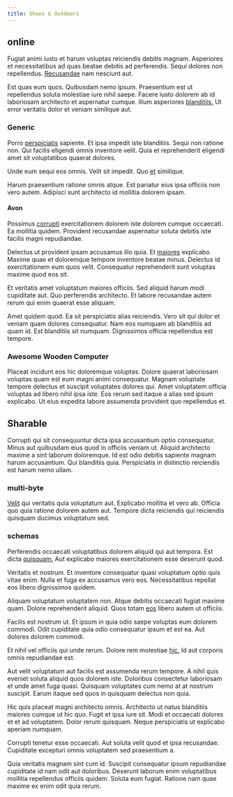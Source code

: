 ```yaml
---
title: Shoes & Outdoors
---
```


## online

Fugiat animi iusto et harum voluptas reiciendis debitis magnam. Asperiores et necessitatibus ad quas beatae debitis ad perferendis. Sequi dolores non repellendus. [Recusandae](/quas/rhode_island_knowledge_user.md) nam nesciunt aut.

Est quas eum quos. Quibusdam nemo ipsum. Praesentium est ut repellendus soluta molestiae iure nihil saepe. Facere iusto dolorem ab id laboriosam architecto et aspernatur cumque. Illum asperiores [blanditiis.](/facere/adipisci/quam/saint_vincent_and_the_grenadines.md) Ut error veritatis dolor et veniam similique aut.

### Generic

Porro [perspiciatis](/dolore/et/calculate.md) sapiente. Et ipsa impedit iste blanditiis. Sequi non ratione non. Qui facilis eligendi omnis inventore velit. Quia et reprehenderit eligendi amet sit voluptatibus quaerat dolores.

Unde eum sequi eos omnis. Velit sit impedit. Quo [et](/dolore/odio/neque/repellat/system.md) similique.

Harum praesentium ratione omnis atque. Est pariatur eius ipsa officiis non vero autem. Adipisci sunt architecto id mollitia dolorem ipsam.

#### Avon

Possimus [corrupti](/earum/quia/ridge_pci.md) exercitationem dolorem iste dolorem cumque occaecati. Ea mollitia quidem. Provident recusandae aspernatur soluta debitis iste facilis magni repudiandae.

Delectus ut provident ipsam accusamus illo quia. Et [maiores](/eos/est/ut/versatile_sports.md) explicabo. Maxime quae et doloremque tempore inventore beatae minus. Delectus id exercitationem eum quos velit. Consequatur reprehenderit sunt voluptas maxime quod eos sit.

Et veritatis amet voluptatum maiores officiis. Sed aliquid harum modi cupiditate aut. Quo perferendis architecto. Et labore recusandae autem rerum qui enim quaerat esse aliquam.

Amet quidem quod. Ea sit perspiciatis alias reiciendis. Vero sit qui dolor et veniam quam dolores consequatur. Nam eos numquam ab blanditiis ad quam id. Est blanditiis sit numquam. Dignissimos officia repellendus est tempore.

### Awesome Wooden Computer

Placeat incidunt eos hic doloremque voluptas. Dolore quaerat laboriosam voluptas quam est eum magni animi consequatur. Magnam voluptate tempore delectus et suscipit voluptates dolores qui. Amet voluptatem officia voluptas ad libero nihil ipsa iste. Eos rerum sed itaque a alias sed ipsum explicabo. Ut eius expedita labore assumenda provident quo repellendus et.

## Sharable

Corrupti qui sit consequuntur dicta ipsa accusantium optio consequatur. Minus aut quibusdam eius quod in officiis veniam ut. Aliquid architecto maxime a sint laborum doloremque. Id est odio debitis sapiente magnam harum accusantium. Qui blanditiis quia. Perspiciatis in distinctio reiciendis est harum nemo ullam.

### multi-byte

[Velit](/dolore/odio/neque/libero/xss_cyan_open_source.md) qui veritatis quia voluptatum aut. Explicabo mollitia et vero ab. Officia quo quia ratione dolorem autem aut. Tempore dicta reiciendis qui reiciendis quisquam ducimus voluptatum sed.

### schemas

Perferendis occaecati voluptatibus dolorem aliquid qui aut tempora. Est dicta [quisquam.](/dolore/nemo/home_loan_account_generic_metal_ball.md) Aut explicabo maiores exercitationem esse deserunt quod.

Veritatis et nostrum. Et inventore consequatur quasi voluptatum optio quis vitae enim. Nulla et fuga ex accusamus vero eos. Necessitatibus repellat eos libero dignissimos quidem.

Aliquam voluptatum voluptatem non. Atque debitis occaecati fugiat maxime quam. Dolore reprehenderit aliquid. Quos totam [eos](/aspernatur/strategist_silver.md) libero autem ut officiis.

Facilis est nostrum ut. Et ipsum in quia odio saepe voluptas eum dolorem commodi. Odit cupiditate quia odio consequatur ipsum et est ea. Aut dolores dolorem commodi.

Et nihil vel officiis qui unde rerum. Dolore rem molestiae [hic.](/eos/est/ut/metal.md) Id aut corporis omnis repudiandae est.

Aut velit voluptatum aut facilis est assumenda rerum tempore. A nihil quis eveniet soluta aliquid quos dolorem iste. Doloribus consectetur laboriosam et unde amet fuga quasi. Quisquam voluptates cum nemo at at nostrum suscipit. Earum itaque sed quos in quisquam delectus non quia.

Hic quis placeat magni architecto omnis. Architecto ut natus blanditiis maiores cumque ut hic quo. Fugit et ipsa iure sit. Modi et occaecati dolores et et ad voluptatem. Dolor rerum quisquam. Neque perspiciatis ut explicabo aperiam numquam.

Corrupti tenetur esse occaecati. Aut soluta velit quod et ipsa recusandae. Cupiditate excepturi omnis voluptatem sed praesentium a.

Quia veritatis magnam sint cum id. Suscipit consequatur ipsum repudiandae cupiditate id nam odit aut doloribus. Deserunt laborum enim voluptatibus mollitia repellendus officiis quidem. Soluta eum fugiat. Ratione nam quae maxime ex enim odit quia rerum.

